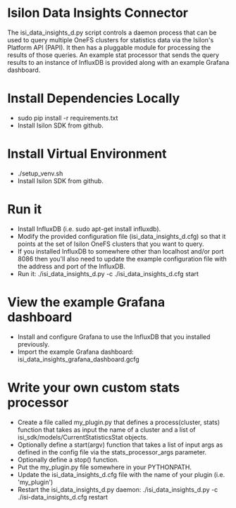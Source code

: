 # Isilon Data Insights Connector
The isi_data_insights_d.py script controls a daemon process that can be used to query multiple OneFS clusters for statistics data via the Isilon's Platform API (PAPI). It then has a pluggable module for processing the results of those queries. An example stat processor that sends the query results to an instance of InfluxDB is provided along with an example Grafana dashboard.

# Install Dependencies Locally
* sudo pip install -r requirements.txt
* Install Isilon SDK from github.

# Install Virtual Environment
* ./setup_venv.sh
* Install Isilon SDK from github.

# Run it
* Install InfluxDB (i.e. sudo apt-get install influxdb).
* Modify the provided configuration file (isi_data_insights_d.cfg) so that it points at the set of Isilon OneFS clusters that you want to query.
* If you installed InfluxDB to somewhere other than localhost and/or port 8086 then you'll also need to update the example configuration file with the address and port of the InfluxDB.
* Run it: ./isi_data_insights_d.py -c ./isi_data_insights_d.cfg start

# View the example Grafana dashboard
* Install and configure Grafana to use the InfluxDB that you installed previously.
* Import the example Grafana dashboard: isi_data_insights_grafana_dashboard.gcfg

# Write your own custom stats processor
* Create a file called my_plugin.py that defines a process(cluster, stats) function that takes as input the name of a cluster and a list of isi_sdk/models/CurrentStatisticsStat objects.
* Optionally define a start(argv) function that takes a list of input args as defined in the config file via the stats_processor_args parameter.
* Optionally define a stop() function.
* Put the my_plugin.py file somewhere in your PYTHONPATH.
* Update the isi_data_insights_d.cfg file with the name of your plugin (i.e. 'my_plugin')
* Restart the isi_data_insights_d.py daemon: ./isi_data_insights_d.py -c ./isi-data_insights_d.cfg restart
